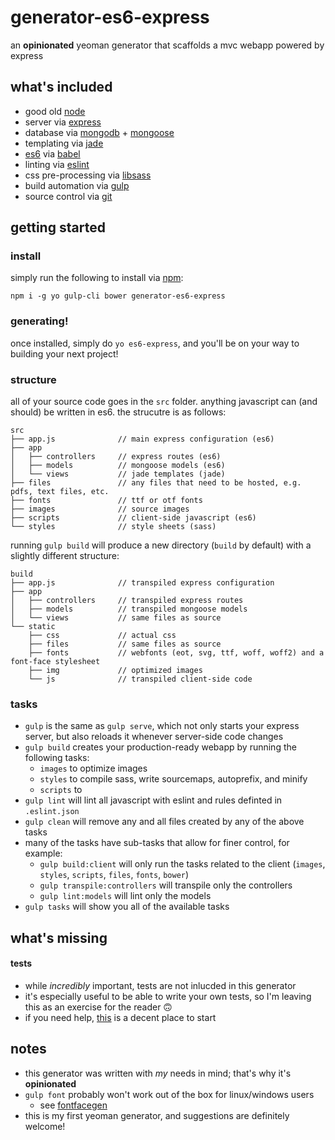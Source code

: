 # generator-es6-express
an **opinionated** yeoman generator that scaffolds a mvc webapp powered by express

## what's included
- good old [node](https://nodejs.org/en/)
- server via [express](http://expressjs.com/)
- database via [mongodb](https://www.mongodb.org/) + [mongoose](http://mongoosejs.com/)
- templating via [jade](http://jade-lang.com/)
- [es6](http://es6-features.org) via [babel](https://babeljs.io/)
- linting via [eslint](http://eslint.org/)
- css pre-processing via [libsass](https://github.com/sass/libsass)
- build automation via [gulp](http://gulpjs.com/)
- source control via [git](https://git-scm.com)

## getting started
### install
simply run the following to install via [npm](https://www.npmjs.com/):
```
npm i -g yo gulp-cli bower generator-es6-express
```

### generating!
once installed, simply do `yo es6-express`, and you'll be on your way to building your next project!

### structure
all of your source code goes in the `src` folder.
anything javascript can (and should) be written in es6.
the strucutre is as follows:
```
src
├── app.js              // main express configuration (es6)
├── app
│   ├── controllers     // express routes (es6)
│   ├── models          // mongoose models (es6)
│   └── views           // jade templates (jade)
├── files               // any files that need to be hosted, e.g. pdfs, text files, etc.
├── fonts               // ttf or otf fonts
├── images              // source images
├── scripts             // client-side javascript (es6)
└── styles              // style sheets (sass)
```
running `gulp build` will produce a new directory (`build` by default) with a slightly different structure:
```
build
├── app.js              // transpiled express configuration
├── app
│   ├── controllers     // transpiled express routes
│   ├── models          // transpiled mongoose models
│   └── views           // same files as source
└── static
    ├── css             // actual css
    ├── files           // same files as source
    ├── fonts           // webfonts (eot, svg, ttf, woff, woff2) and a font-face stylesheet
    ├── img             // optimized images
    └── js              // transpiled client-side code
```

### tasks
- `gulp` is the same as `gulp serve`, which not only starts your express server, but also reloads it whenever server-side code changes
- `gulp build` creates your production-ready webapp by running the following tasks:
  - `images` to optimize images
  - `styles` to compile sass, write sourcemaps, autoprefix, and minify
  - `scripts` to
- `gulp lint` will lint all javascript with eslint and rules definted in `.eslint.json`
- `gulp clean` will remove any and all files created by any of the above tasks
- many of the tasks have sub-tasks that allow for finer control, for example:
  - `gulp build:client` will only run the tasks related to the client (`images`, `styles`, `scripts`, `files`, `fonts`, `bower`)
  - `gulp transpile:controllers` will transpile only the controllers
  - `gulp lint:models` will lint only the models
- `gulp tasks` will show you all of the available tasks

## what's missing
#### tests
- while _incredibly_ important, tests are not inlucded in this generator
- it's especially useful to be able to write your own tests, so I'm leaving this as an exercise for the reader 🙃
- if you need help, [this](https://www.terlici.com/2015/09/21/node-express-controller-testing.html) is a decent place to start

## notes
- this generator was written with _my_ needs in mind; that's why it's **opinionated**
- `gulp font` probably won't work out of the box for linux/windows users
  - see [fontfacegen](https://github.com/agentk/fontfacegen)
- this is my first yeoman generator, and suggestions are definitely welcome!
